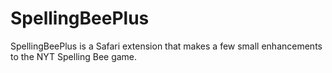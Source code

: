 # SpellingBeePlus

SpellingBeePlus is a Safari extension that makes a few small enhancements to
the NYT Spelling Bee game.
